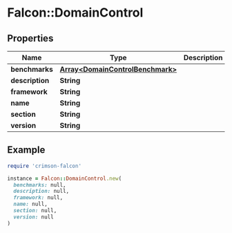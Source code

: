 # Falcon::DomainControl

## Properties

| Name | Type | Description | Notes |
| ---- | ---- | ----------- | ----- |
| **benchmarks** | [**Array&lt;DomainControlBenchmark&gt;**](DomainControlBenchmark.md) |  | [optional] |
| **description** | **String** |  | [optional] |
| **framework** | **String** |  | [optional] |
| **name** | **String** |  | [optional] |
| **section** | **String** |  | [optional] |
| **version** | **String** |  | [optional] |

## Example

```ruby
require 'crimson-falcon'

instance = Falcon::DomainControl.new(
  benchmarks: null,
  description: null,
  framework: null,
  name: null,
  section: null,
  version: null
)
```

